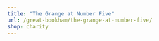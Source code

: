```yaml
---
title: "The Grange at Number Five"
url: /great-bookham/the-grange-at-number-five/
shop: charity
---
```

